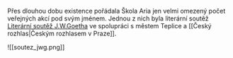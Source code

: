 Přes dlouhou dobu existence pořádala Škola Aria jen velmi omezený počet veřejných akcí pod svým jménem. Jednou z nich byla literární soutěž [Literární soutěž J.W.Goetha](https://web.archive.org/web/20030804053746/http://jwg.mladez.cz/) ve spolupráci s městem Teplice a [[Český rozhlas|Českým rozhlasem v Praze]].

![[soutez_jwg.png]]